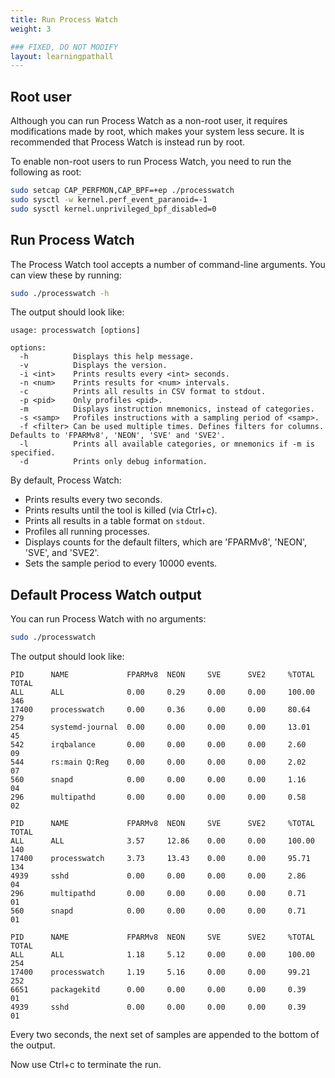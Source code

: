 ```yaml
---
title: Run Process Watch
weight: 3

### FIXED, DO NOT MODIFY
layout: learningpathall
---
```


## Root user
Although you can run Process Watch as a non-root user, it requires modifications made by root, which makes your system less secure. It is recommended that Process Watch is instead run by root.

To enable non-root users to run Process Watch, you need to run the following as root:
```bash
sudo setcap CAP_PERFMON,CAP_BPF=+ep ./processwatch
sudo sysctl -w kernel.perf_event_paranoid=-1
sudo sysctl kernel.unprivileged_bpf_disabled=0
```

## Run Process Watch
The Process Watch tool accepts a number of command-line arguments. You can view these by running:
```bash
sudo ./processwatch -h
```
The output should look like:
```output
usage: processwatch [options]

options:
  -h          Displays this help message.
  -v          Displays the version.
  -i <int>    Prints results every <int> seconds.
  -n <num>    Prints results for <num> intervals.
  -c          Prints all results in CSV format to stdout.
  -p <pid>    Only profiles <pid>.
  -m          Displays instruction mnemonics, instead of categories.
  -s <samp>   Profiles instructions with a sampling period of <samp>.
  -f <filter> Can be used multiple times. Defines filters for columns. Defaults to 'FPARMv8', 'NEON', 'SVE' and 'SVE2'.
  -l          Prints all available categories, or mnemonics if -m is specified.
  -d          Prints only debug information.
  ```


By default, Process Watch:
 * Prints results every two seconds.
 * Prints results until the tool is killed (via Ctrl+c).
 * Prints all results in a table format on `stdout`.
 * Profiles all running processes.
 * Displays counts for the default filters, which are 'FPARMv8', 'NEON', 'SVE', and 'SVE2'.
 * Sets the sample period to every 10000 events.

## Default Process Watch output
You can run Process Watch with no arguments:

```bash
sudo ./processwatch
```

The output should look like:
```output
PID      NAME             FPARMv8  NEON     SVE      SVE2     %TOTAL   TOTAL
ALL      ALL              0.00     0.29     0.00     0.00     100.00   346
17400    processwatch     0.00     0.36     0.00     0.00     80.64    279
254      systemd-journal  0.00     0.00     0.00     0.00     13.01    45
542      irqbalance       0.00     0.00     0.00     0.00     2.60     09
544      rs:main Q:Reg    0.00     0.00     0.00     0.00     2.02     07
560      snapd            0.00     0.00     0.00     0.00     1.16     04
296      multipathd       0.00     0.00     0.00     0.00     0.58     02

PID      NAME             FPARMv8  NEON     SVE      SVE2     %TOTAL   TOTAL
ALL      ALL              3.57     12.86    0.00     0.00     100.00   140
17400    processwatch     3.73     13.43    0.00     0.00     95.71    134
4939     sshd             0.00     0.00     0.00     0.00     2.86     04
296      multipathd       0.00     0.00     0.00     0.00     0.71     01
560      snapd            0.00     0.00     0.00     0.00     0.71     01

PID      NAME             FPARMv8  NEON     SVE      SVE2     %TOTAL   TOTAL
ALL      ALL              1.18     5.12     0.00     0.00     100.00   254
17400    processwatch     1.19     5.16     0.00     0.00     99.21    252
6651     packagekitd      0.00     0.00     0.00     0.00     0.39     01
4939     sshd             0.00     0.00     0.00     0.00     0.39     01
```
Every two seconds, the next set of samples are appended to the bottom of the output.

Now use Ctrl+c to terminate the run.

